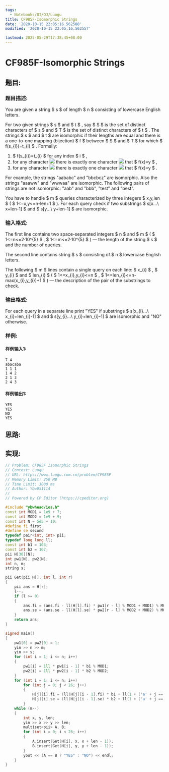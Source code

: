 ```yaml
---
tags: 
  - Notebooks/OI/OJ/Luogu
title: CF985F-Isomorphic Strings
date: '2020-10-15 22:05:16.562508'
modified: '2020-10-15 22:05:16.562557'

lastmod: 2025-05-29T17:38:45+08:00
---
```

# CF985F-Isomorphic Strings
## 题目:
### 题目描述:
You are given a string $ s $ of length $ n $ consisting of lowercase English letters.

For two given strings $ s $ and $ t $ , say $ S $ is the set of distinct characters of $ s $ and $ T $ is the set of distinct characters of $ t $ . The strings $ s $ and $ t $ are isomorphic if their lengths are equal and there is a one-to-one mapping (bijection) $ f $ between $ S $ and $ T $ for which $ f(s_{i})=t_{i} $ . Formally:

1. $ f(s_{i})=t_{i} $ for any index $ i $ ,
2. for any character ![](https://cdn.luogu.com.cn/upload/vjudge_pic/CF985F/f0f59850188390351c083ddc0339cc47c4315e9d.png) there is exactly one character ![](https://cdn.luogu.com.cn/upload/vjudge_pic/CF985F/cfd6520533d25a050303bbfc24cf098c4a7d5d3f.png) that $ f(x)=y $ ,
3. for any character ![](https://cdn.luogu.com.cn/upload/vjudge_pic/CF985F/cfd6520533d25a050303bbfc24cf098c4a7d5d3f.png) there is exactly one character ![](https://cdn.luogu.com.cn/upload/vjudge_pic/CF985F/f0f59850188390351c083ddc0339cc47c4315e9d.png) that $ f(x)=y $ .

For example, the strings "aababc" and "bbcbcz" are isomorphic. Also the strings "aaaww" and "wwwaa" are isomorphic. The following pairs of strings are not isomorphic: "aab" and "bbb", "test" and "best".

You have to handle $ m $ queries characterized by three integers $ x,y,len $ ( $ 1<=x,y<=n-len+1 $ ). For each query check if two substrings $ s[x...\ x+len-1] $ and $ s[y...\ y+len-1] $ are isomorphic.
### 输入格式:
The first line contains two space-separated integers $ n $ and $ m $ ( $ 1<=n<=2·10^{5} $ , $ 1<=m<=2·10^{5} $ ) — the length of the string $ s $ and the number of queries.

The second line contains string $ s $ consisting of $ n $ lowercase English letters.

The following $ m $ lines contain a single query on each line: $ x_{i} $ , $ y_{i} $ and $ len_{i} $ ( $ 1<=x_{i},y_{i}<=n $ , $ 1<=len_{i}<=n-max(x_{i},y_{i})+1 $ ) — the description of the pair of the substrings to check.
### 输出格式:
For each query in a separate line print "YES" if substrings $ s[x_{i}...\ x_{i}+len_{i}-1] $ and $ s[y_{i}...\ y_{i}+len_{i}-1] $ are isomorphic and "NO" otherwise.
### 样例:
#### 样例输入1:
```
7 4
abacaba
1 1 1
1 4 2
2 1 3
2 4 3

```
#### 样例输出1:
```
YES
YES
NO
YES

```
## 思路:

## 实现:
```cpp
// Problem: CF985F Isomorphic Strings
// Contest: Luogu
// URL: https://www.luogu.com.cn/problem/CF985F
// Memory Limit: 250 MB
// Time Limit: 3000 ms
// Author: Ybw051114
//
// Powered by CP Editor (https://cpeditor.org)

#include "ybwhead/ios.h"
const int MOD1 = 1e9 + 7;
const int MOD2 = 1e9 + 9;
const int N = 5e5 + 10;
#define fi first
#define se second
typedef pair<int, int> pii;
typedef long long ll;
const int b1 = 103;
const int b2 = 107;
pii H[30][N];
int pw1[N], pw2[N];
int n, m;
string s;

pii Get(pii H[], int l, int r)
{
    pii ans = H[r];
    l--;
    if (l >= 0)
    {
        ans.fi = (ans.fi - ll(H[l].fi) * pw1[r - l] % MOD1 + MOD1) % MOD1;
        ans.se = (ans.se - ll(H[l].se) * pw2[r - l] % MOD2 + MOD2) % MOD2;
    }
    return ans;
}

signed main()
{
    pw1[0] = pw2[0] = 1;
    yin >> n >> m;
    yin >> s;
    for (int i = 1; i <= n; i++)
    {
        pw1[i] = 1ll * pw1[i - 1] * b1 % MOD1;
        pw2[i] = 1ll * pw2[i - 1] * b2 % MOD2;
    }
    for (int i = 1; i <= n; i++)
        for (int j = 0; j < 26; j++)
        {
            H[j][i].fi = (ll(H[j][i - 1].fi) * b1 + ll(1 + ('a' + j == s[i - 1]))) % MOD1;
            H[j][i].se = (ll(H[j][i - 1].se) * b2 + ll(1 + ('a' + j == s[i - 1]))) % MOD2;
        }
    while (m--)
    {
        int x, y, len;
        yin >> x >> y >> len;
        multiset<pii> A, B;
        for (int i = 0; i < 26; i++)
        {
            A.insert(Get(H[i], x, x + len - 1));
            B.insert(Get(H[i], y, y + len - 1));
        }
        yout << (A == B ? "YES" : "NO") << endl;
    }
}

```
